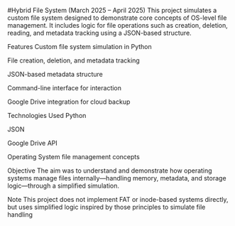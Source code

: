 #Hybrid File System (March 2025 – April 2025)
This project simulates a custom file system designed to demonstrate core concepts of OS-level file management. It includes logic for file operations such as creation, deletion, reading, and metadata tracking using a JSON-based structure.

 Features
Custom file system simulation in Python

File creation, deletion, and metadata tracking

JSON-based metadata structure

Command-line interface for interaction

Google Drive integration for cloud backup

 Technologies Used
Python

JSON

Google Drive API

Operating System file management concepts

 Objective
The aim was to understand and demonstrate how operating systems manage files internally—handling memory, metadata, and storage logic—through a simplified simulation.

Note
This project does not implement FAT or inode-based systems directly, but uses simplified logic inspired by those principles to simulate file handling
